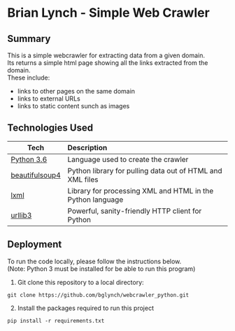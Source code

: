 # Brian Lynch - Simple Web Crawler
## Summary
This is a simple webcrawler for extracting data from a given domain.  
Its returns a simple html page showing all the links extracted from the domain.  
These include:
- links to other pages on the same domain
- links to external URLs
- links to static content sunch as images

## Technologies Used
| Tech        | Description          
| ------------- |:-------------| 
| [Python 3.6](https://www.python.org/downloads/release/python-360/)        | Language used to create the crawler | 
| [beautifulsoup4](https://www.crummy.com/software/BeautifulSoup/bs4/doc/)    | Python library for pulling data out of HTML and XML files |  
| [lxml](https://lxml.de/)              | Library for processing XML and HTML in the Python language | 
| [urllib3](https://urllib3.readthedocs.io/en/latest/)           | Powerful, sanity-friendly HTTP client for Python | 

## Deployment
To run the code locally, please follow the instructions below.  
(Note: Python 3 must be installed for be able to run this program)
1. Git clone this repository to a local directory:  
```
git clone https://github.com/bglynch/webcrawler_python.git
```
2. Install the packages required to run this project
```
pip install -r requirements.txt
```

